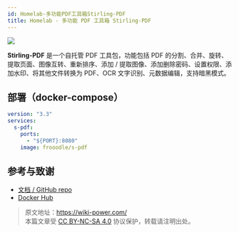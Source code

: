 ```yaml
---
id: Homelab-多功能PDF工具箱Stirling-PDF
title: Homelab - 多功能 PDF 工具箱 Stirling-PDF
---
```


![](https://wiki-media-1253965369.cos.ap-guangzhou.myqcloud.com/img/20230410172939.png)

**Stirling-PDF** 是一个自托管 PDF 工具包，功能包括 PDF 的分割、合并、旋转、提取页面、图像互转、重新排序、添加 / 提取图像、添加删除密码、设置权限、添加水印、将其他文件转换为 PDF、OCR 文字识别、元数据编辑，支持暗黑模式。

## 部署（docker-compose）

```yaml title="docker-compose.yml"
version: "3.3"
services:
  s-pdf:
    ports:
      - "${PORT}:8080"
    image: frooodle/s-pdf
```

## 参考与致谢

- [文档 / GitHub repo](https://github.com/Frooodle/Stirling-PDF)
- [Docker Hub](https://hub.docker.com/r/frooodle/s-pdf)

> 原文地址：<https://wiki-power.com/>  
> 本篇文章受 [CC BY-NC-SA 4.0](https://creativecommons.org/licenses/by/4.0/deed.zh) 协议保护，转载请注明出处。
